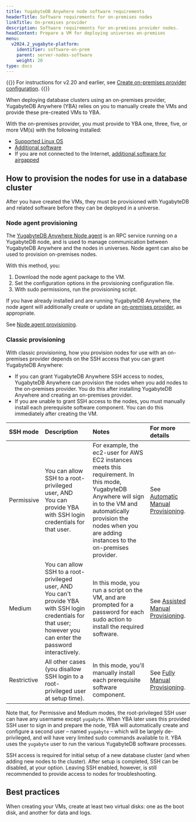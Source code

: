 ```yaml
---
title: YugabyteDB Anywhere node software requirements
headerTitle: Software requirements for on-premises nodes
linkTitle: On-premises provider
description: Software requirements for on-premises provider nodes.
headContent: Prepare a VM for deploying universes on-premises
menu:
  v2024.2_yugabyte-platform:
    identifier: software-on-prem
    parent: server-nodes-software
    weight: 20
type: docs
---
```


{{<tip>}}
For instructions for v2.20 and earlier, see [Create on-premises provider configuration](/v2.20/yugabyte-platform/configure-yugabyte-platform/set-up-cloud-provider/on-premises/).
{{</tip>}}

When deploying database clusters using an on-premises provider, YugabyteDB Anywhere (YBA) relies on you to manually create the VMs and provide these pre-created VMs to YBA.

With the on-premises provider, you must provide to YBA one, three, five, or more VM(s) with the following installed:

- [Supported Linux OS](../#linux-os)
- [Additional software](../#additional-software)
- If you are not connected to the Internet, [additional software for airgapped](../#additional-software-for-airgapped-deployment)

## How to provision the nodes for use in a database cluster

After you have created the VMs, they must be provisioned with YugabyteDB and related software before they can be deployed in a universe.

### Node agent provisioning

The [YugabyteDB Anywhere Node agent](/preview/faq/yugabyte-platform/#what-is-a-node-agent) is an RPC service running on a YugabyteDB node, and is used to manage communication between YugabyteDB Anywhere and the nodes in universes. Node agent can also be used to provision on-premises nodes.

With this method, you:

1. Download the node agent package to the VM.
1. Set the configuration options in the provisioning configuration file.
1. With sudo permissions, run the provisioning script.

If you have already installed and are running YugabyteDB Anywhere, the node agent will additionally create or update an [on-premises provider](../../../configure-yugabyte-platform/on-premises/), as appropriate.

See [Node agent provisioning](../software-on-prem-na/).

### Classic provisioning

With classic provisioning, how you provision nodes for use with an on-premises provider depends on the SSH access that you can grant YugabyteDB Anywhere:

- If you can grant YugabyteDB Anywhere SSH access to nodes, YugabyteDB Anywhere can provision the nodes when you add nodes to the on-premises provider. You do this after installing YugabyteDB Anywhere and creating an on-premises provider.
- If you are unable to grant SSH access to the nodes, you must manually install each prerequisite software component. You can do this immediately after creating the VM.

| SSH mode | Description | Notes | For more details |
| :--- | :--- | :--- | :--- |
| Permissive | You can allow SSH to a root-privileged user, AND<br>You can provide YBA with SSH login credentials for that user. | For example, the ec2-user for AWS EC2 instances meets this requirement. In this mode, YugabyteDB Anywhere will sign in to the VM and automatically provision the nodes when you are adding instances to the on-premises provider. | See [Automatic Manual Provisioning](../software-on-prem-auto/). |
| Medium | You can allow SSH to a root-privileged user, AND<br>You can't provide YBA with SSH login credentials for that user; however you can enter the password interactively. | In this mode, you run a script on the VM, and are prompted for a password for each sudo action to install the required software. | See [Assisted Manual Provisioning](../software-on-prem-assist/). |
| Restrictive | All other cases (you disallow SSH login to a root-privileged user at setup time). | In this mode, you'll manually install each prerequisite software component. | See [Fully Manual Provisioning](../software-on-prem-manual/). |

Note that, for Permissive and Medium modes, the root-privileged SSH user can have any username except `yugabyte`. When YBA later uses this provided SSH user to sign in and prepare the node, YBA will automatically create and configure a second user – named `yugabyte` – which will be largely de-privileged, and will have very limited sudo commands available to it. YBA uses the `yugabyte` user to run the various YugabyteDB software processes.

SSH access is required for initial setup of a new database cluster (and when adding new nodes to the cluster). After setup is completed, SSH can be disabled, at your option. Leaving SSH enabled, however, is still recommended to provide access to nodes for troubleshooting.

## Best practices

When creating your VMs, create at least two virtual disks: one as the boot disk, and another for data and logs.
